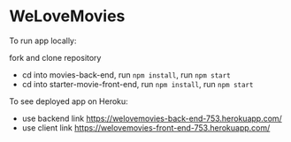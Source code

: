 # WeLoveMovies

To run app locally:

fork and clone repository
- cd into movies-back-end, run `npm install`, run `npm start`
- cd into starter-movie-front-end, run `npm install`, run `npm start`

To see deployed app on Heroku:

- use backend link https://welovemovies-back-end-753.herokuapp.com/
- use client link https://welovemovies-front-end-753.herokuapp.com/
